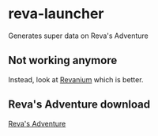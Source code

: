 # reva-launcher
Generates super data on Reva's Adventure

## Not working anymore
Instead, look at [Revanium](https://github.com/ChanLugeon/revanium) which is better.

## Reva's Adventure download
[Reva's Adventure](http://www.reva.kr/final)